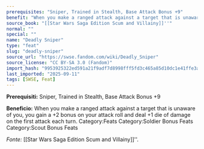 ```yaml
---
prerequisites: "Sniper, Trained in Stealth, Base Attack Bonus +9"
benefit: "When you make a ranged attack against a target that is unaware of you, you gain a +2 bonus on your attack roll and deal +1 die of damage on the first attack each turn. Category:Feats Category:Soldier Bonus Feats Category:Scout Bonus Feats"
source_book: "[[Star Wars Saga Edition Scum and Villainy]]''"
normal: ""
special: ""
name: "Deadly Sniper"
type: "feat"
slug: "deadly-sniper"
source_url: "https://swse.fandom.com/wiki/Deadly_Sniper"
source_license: "CC BY-SA 3.0 (Fandom)"
import_hash: "9953925322ed591a21f9adf7d8998fff5fd3c465a85d10dc1e41ffe3ac20b399"
last_imported: "2025-09-11"
tags: [SWSE, Feat]
---
```

**Prerequisiti:** Sniper, Trained in Stealth, Base Attack Bonus +9

**Beneficio:** When you make a ranged attack against a target that is unaware of you, you gain a +2 bonus on your attack roll and deal +1 die of damage on the first attack each turn. Category:Feats Category:Soldier Bonus Feats Category:Scout Bonus Feats

*Fonte:* [[Star Wars Saga Edition Scum and Villainy]]''.